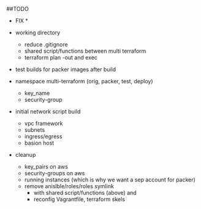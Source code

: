 ##TODO

* FIX
  * 

* working directory
  * reduce .gitignore
  * shared script/functions between multi terraform
  * terraform plan -out and exec

* test builds for packer images after build
    
* namespace multi-terraform (orig, packer, test, deploy)
  * key_name
  * security-group

* initial network script build
  * vpc framework
  * subnets
  * ingress/egress
  * basion host

* cleanup
  * key_pairs on aws
  * security-groups on aws
  * running instances (which is why we want a sep account for packer)
  * remove anislble/roles/roles symlink
    * with shared script/functions (above) and
    * reconfig Vagrantfile, terraform skels

  